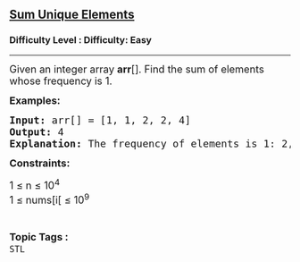 <h2><a href="https://www.geeksforgeeks.org/problems/sum-unique-elements--160334/1?page=7&difficulty=Basic,Easy&status=unsolved,attempted&sortBy=accuracy">Sum Unique Elements</a></h2><h3>Difficulty Level : Difficulty: Easy</h3><hr><div class="problems_problem_content__Xm_eO"><p><span style="font-size: 18px;">Given an integer array <strong>arr</strong>[]. Find the sum of elements whose frequency is 1.</span></p>
<p><span style="font-size: 18px;"><strong>Examples:</strong></span></p>
<pre><span style="font-size: 18px;"><strong>Input: </strong>arr[] = [1, 1, 2, 2, 4]
<strong>Output: </strong>4
<strong>Explanation: </strong>The frequency of elements is 1: 2, 2: 2, 4:1. Here, only 4 has frequency of 1 so it is the sum.</span> </pre>
<p><span style="font-size: 18px;"><strong>Constraints:</strong></span></p>
<p><span style="font-size: 18px;">1 ≤ n ≤ 10<sup>4</sup><br>1 ≤ nums[i[ ≤ 10<sup>9</sup></span></p></div><br><p><span style=font-size:18px><strong>Topic Tags : </strong><br><code>STL</code>&nbsp;